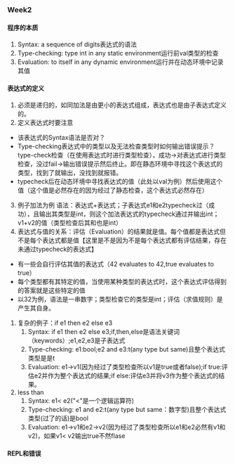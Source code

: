 ### Week2
#### 程序的本质
1. Syntax: a sequence of digits表达式的语法
2. Type-checking: type int in any static environment运行前val类型的检查
3. Evaluation: to itself in any dynamic environment运行并在动态环境中记录其值

#### 表达式的定义
1. 必须是递归的，如同加法是由更小的表达式组成，表达式也是由子表达式定义的。
2. 定义表达式时要注意
* 该表达式的Syntax语法是否对？
* Type-checking表达式中的类型以及无法检查类型时如何输出错误提示？
type-check检查（在使用表达式时进行类型检查），成功->对表达式进行类型检查，没过fail->输出错误提示然后终止。即在静态环境中寻找这个表达式的类型，找到了就输出，没找到就报错。
* typecheck后在动态环境中寻找表达式的值（此处以val为例）然后使用这个值（这个值是必然存在的因为经过了静态检查，这个表达式必然存在）

3. 例子加法为例
语法：表达式+表达式；子表达式e1和e2typecheck过（成功），且输出其类型是int，则这个加法表达式的typecheck通过并输出int；v1+v2的值（类型检查后其和也是int）
4. 表达式与值的关系：评估（Evaluation）的结果就是值。每个值都是表达式但不是每个表达式都是值【这里是不是因为不是每个表达式都有评估结果，存在未通过typecheck的表达式】
* 有一些会自行评估其值的表达式（42 evaluates to 42,true evaluates to true）
* 每个类型都有其特定的值，当使用某种类型的表达式时，这个表达式评估得到的答案就是这些特定的值
* 以32为例，语法是一串数字；类型检查它的类型是int；评估（求值规则）是产生其自身。
1. 复杂的例子：if e1 then e2 else e3
   1. Syntax: if e1 then e2 else e3;if,then,else是语法关键词（keywords）;e1,e2,e3是子表达式
   2. Type-checking: e1:bool;e2 and e3:t(any type but same)且整个表达式类型是是t
   3. Evaluation: e1->v1(因为经过了类型检查所以v1是true或者false);if true:评估e2并作为整个表达式的结果;if else:评估e3并将v3作为整个表达式的结果。
2. less than
   1. Syntax: e1< e2("<"是一个逻辑运算符)
   2. Type-checking: e1 and e2:t(any type but same：数字型)且整个表达式类型(过了的话)是bool
   3. Evaluation: e1->v1和e2->v2(因为经过了类型检查所以e1和e2必然有v1和v2)，如果v1< v2输出true不然flase

#### REPL和错误
